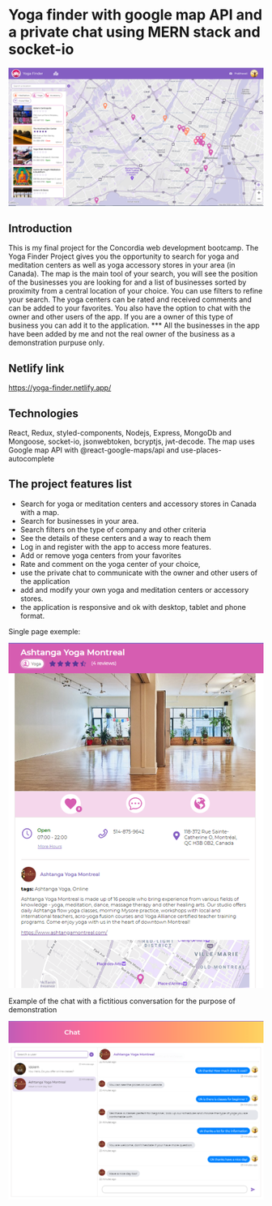 # Yoga finder with google map API and a private chat using MERN stack and socket-io

<p align="center"><img src="./Images/screen/mainMap.PNG"></p>

## Introduction

This is my final project for the Concordia web development bootcamp.
The Yoga Finder Project gives you the opportunity to search for yoga and meditation centers as well as yoga accessory stores in your area (in Canada). The map is the main tool of your search, you will see the position of the businesses you are looking for and a list of businesses sorted by proximity from a central location of your choice. You can use filters to refine your search.
The yoga centers can be rated and received comments and can be added to your favorites. You also have the option to chat with the owner and other users of the app.
If you are a owner of this type of business you can add it to the application.
\*\*\* All the businesses in the app have been added by me and not the real owner of the business as a demonstration purpuse only.

## Netlify link

https://yoga-finder.netlify.app/

## Technologies

React, Redux, styled-components, Nodejs, Express, MongoDb and Mongoose, socket-io, jsonwebtoken, bcryptjs, jwt-decode.
The map uses Google map API with @react-google-maps/api and use-places-autocomplete

## The project features list

-   Search for yoga or meditation centers and accessory stores in Canada with a map.
-   Search for businesses in your area.
-   Search filters on the type of company and other criteria
-   See the details of these centers and a way to reach them
-   Log in and register with the app to access more features.
-   Add or remove yoga centers from your favorites
-   Rate and comment on the yoga center of your choice,
-   use the private chat to communicate with the owner and other users of the application
-   add and modify your own yoga and meditation centers or accessory stores.
-   the application is responsive and ok with desktop, tablet and phone format.

Single page exemple:

<p align="center"><img src="./Images/screen/singlePage.PNG"></p>

Example of the chat with a fictitious conversation for the purpose of demonstration

<p align="center"><img src="./Images/screen/chat.PNG"></p>
